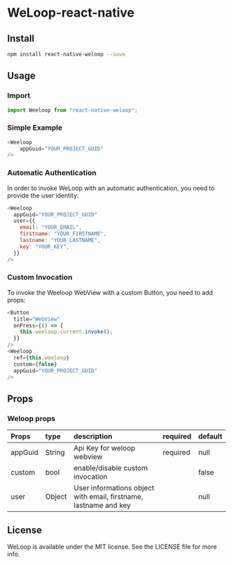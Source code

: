 # WeLoop-react-native

## Install

```bash
npm install react-native-weloop --save
```

## Usage

### Import

```js
import Weeloop from "react-native-weloop";
````
### Simple Example

```js
<Weeloop
    appGuid="YOUR_PROJECT_GUID"
/>
```


### Automatic Authentication
In order to invoke WeLoop with an automatic authentication, you need to provide the user identity.

```js
<Weeloop
  appGuid="YOUR_PROJECT_GUID"
  user={{
    email: "YOUR_EMAIL",
    firstname: "YOUR_FIRSTNAME",
    lastname: "YOUR_LASTNAME",
    key: "YOUR_KEY",
  }}
/>
```
### Custom Invocation

To invoke the Weeloop WebView with a custom Button, you need to add props:
```js
<Button
  title="WebView"
  onPress={() => {
    this.weeloop.current.invoke();
  }}
/>
<Weeloop
  ref={this.weeloop}
  custom={false}
  appGuid="YOUR_PROJECT_GUID"
/>
```

## Props

### Weloop props

| Props           | type           | description                                                          | required | default |
| :-------------- | :------------- | :------------------------------------------------------------------- | :------- | :------ |
| appGuid           | String          | Api Key for weloop webview | required | null
| custom           | bool          | enable/disable custom invocation | | false
| user           | Object          | User informations object with email, firstname, lastname and key | | null

## License

WeLoop is available under the MIT license. See the LICENSE file for more info.
